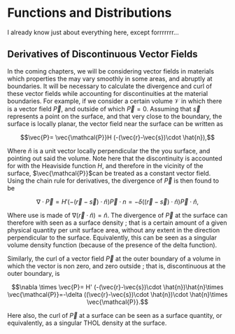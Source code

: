 # Functions and Distributions

I already know just about everything here, except forrrrrrr...

## Derivatives of Discontinuous Vector Fields

In the coming chapters, we will be considering vector fields in materials which properties the may vary smoothly in some areas, and abruptly at boundaries. It will be necessary to calculate the divergence and curl of these vector fields while accounting for discontinuities at the material boundaries. For example, if we consider a certain volume $\mathcal{V}$ in which there is a vector field $\vec{P}$, and outside of which $\vec{P}= 0$. Assuming that $\vec{s}$ represents a point on the surface, and that very close to the boundary, the surface is locally planar, the vector field near the surface can be written as

$$\vec{P}=  \vec{\mathcal{P}}H (-(\vec{r}-\vec{s})\cdot \hat{n}),$$

Where $\hat{n}$ is a unit vector locally perpendicular the the you surface, and pointing out said the volume. Note here that the discontinuity is accounted for with the Heaviside function $H$, and therefore in the vicinity  of the surface, $\vec{\mathcal{P}}$can be treated as a constant vector field. Using the chain rule for derivatives, the divergence of $\vec{P}$ is then found to be

$$\nabla \cdot \vec{P}= H' (-(\vec{r}-\vec{s})\cdot \hat{n})\vec{P}\cdot{n}=-\delta ((\vec{r}-\vec{s})\cdot \hat{n})\vec{P}\cdot \hat{n},$$

Where use is made of $\nabla (\vec{r}\cdot \hat{n})= \hat{n}$. The divergence of $\vec{P}$ at the surface can therefore with seen as a surface density ; that is a certain amount of a given physical quantity per unit surface area, without any extent in the direction perpendicular to the surface. Equivalently, this can be seen as a singular volume density function (because of the presence of the delta function).

Similarly, the curl of a vector field $\vec{P}$ at the outer boundary of a volume in which the vector is non zero, and zero outside ; that is, discontinuous at the outer boundary, is

$$\nabla \times \vec{P}= H' (-(\vec{r}-\vec{s})\cdot \hat{n})\hat{n}\times \vec{\mathcal{P}}=-\delta ((\vec{r}-\vec{s})\cdot \hat{n})\cdot \hat{n}\times \vec{\mathcal{P}}.$$

Here also, the curl of $\vec{P}$ at a surface can be seen as a surface quantity, or equivalently, as a singular THOL density at the surface. 